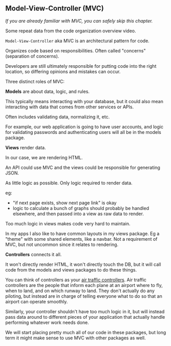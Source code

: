 ## Model-View-Controller (MVC)

*If you are already familiar with MVC, you can safely skip this chapter.*

Some repeat data from the code organization overview video.


`Model-View-Controller` aka MVC is an architectural pattern for code.

Organizes code based on responsibilities. Often called "concerns" (separation of concerns).

Developers are still ultimately responsible for putting code into the right location, so differing opinions and mistakes can occur.

Three distinct roles of MVC:


**Models** are about data, logic, and rules.

This typically means interacting with your database, but it could also mean interacting with data that comes from other services or APIs.

Often includes validating data, normalizing it, etc.

For example, our web application is going to have user accounts, and logic for validating passwords and authenticating users will all be in the models package.


**Views** render data.

In our case, we are rendering HTML.

An API could use MVC and the views could be responsible for generating JSON.

As little logic as possible. Only logic required to render data.

eg:
- "if next page exists, show next page link" is okay
- logic to calculate a bunch of graphs should probably be handled elsewhere, and then passed into a view as raw data to render.

Too much logic in views makes code very hard to maintain.

In my apps I also like to have common layouts in my views package. Eg a "theme" with some shared elements, like a navbar.
Not a requirement of MVC, but not uncommon since it relates to rendering.


**Controllers** connects it all.

It won't directly render HTML, it won't directly touch the DB, but it will call code from the models and views packages to do these things.

You can think of controllers as your [air traffic controllers](https://en.wikipedia.org/wiki/Air_traffic_control). Air traffic controllers are the people that inform each plane at an airport where to fly, when to land, and on which runway to land. They don't actually do any piloting, but instead are in charge of telling everyone what to do so that an airport can operate smoothly.

Similarly, your controller shouldn't have too much logic in it, but will instead pass data around to different pieces of your application that actually handle performing whatever work needs done.


We will start placing pretty much all of our code in these packages, but long term it might make sense to use MVC with other packages as well.
